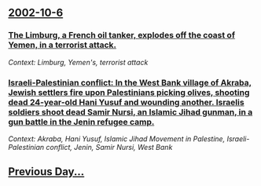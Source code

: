 ## [2002-10-6](/news/2002/10/6/index.md)

### [ The Limburg, a French oil tanker, explodes off the coast of Yemen, in a terrorist attack.](/news/2002/10/6/the-limburg-a-french-oil-tanker-explodes-off-the-coast-of-yemen-in-a-terrorist-attack.md)
_Context: Limburg, Yemen's, terrorist attack_

### [ Israeli-Palestinian conflict: In the West Bank village of Akraba, Jewish settlers fire upon Palestinians picking olives, shooting dead 24-year-old Hani Yusuf and wounding another. Israelis soldiers shoot dead Samir Nursi, an Islamic Jihad gunman, in a gun battle in the Jenin refugee camp.](/news/2002/10/6/israeli-palestinian-conflict-in-the-west-bank-village-of-akraba-jewish-settlers-fire-upon-palestinians-picking-olives-shooting-dead-24-y.md)
_Context: Akraba, Hani Yusuf, Islamic Jihad Movement in Palestine, Israeli-Palestinian conflict, Jenin, Samir Nursi, West Bank_

## [Previous Day...](/news/2002/10/5/index.md)

